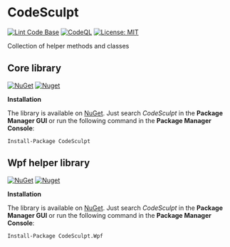 # CodeSculpt

[![Lint Code Base](https://github.com/davidecappe/CodeSculpt/actions/workflows/linter.yml/badge.svg)](https://github.com/davidecappe/CodeSculpt/actions/workflows/linter.yml)
[![CodeQL](https://github.com/davidecappe/CodeSculpt/actions/workflows/codeql.yml/badge.svg)](https://github.com/davidecappe/CodeSculpt/actions/workflows/codeql.yml)
[![License: MIT](https://img.shields.io/badge/License-MIT-yellow.svg)](https://github.com/davidecappe/CodeSculpt/blob/master/LICENSE)

Collection of helper methods and classes

## Core library

[![NuGet](https://img.shields.io/nuget/v/CodeSculpt.svg?style=flat-square)](https://www.nuget.org/packages/CodeSculpt)
[![Nuget](https://img.shields.io/nuget/dt/CodeSculpt)](https://www.nuget.org/packages/CodeSculpt)

**Installation**

The library is available on [NuGet](https://www.nuget.org/packages/CodeSculpt). Just search *CodeSculpt* in the **Package Manager GUI** or run the following command in the **Package Manager Console**:

    Install-Package CodeSculpt

## Wpf helper library

[![NuGet](https://img.shields.io/nuget/v/CodeSculpt.Wpf.svg?style=flat-square)](https://www.nuget.org/packages/CodeSculpt.Wpf)
[![Nuget](https://img.shields.io/nuget/dt/CodeSculpt.Wpf)](https://www.nuget.org/packages/CodeSculpt.Wpf)

**Installation**

The library is available on [NuGet](https://www.nuget.org/packages/CodeSculpt.Wpf). Just search *CodeSculpt* in the **Package Manager GUI** or run the following command in the **Package Manager Console**:

    Install-Package CodeSculpt.Wpf